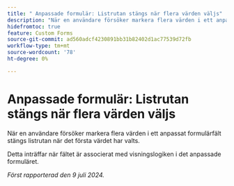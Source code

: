 ```yaml
---
title: " Anpassade formulär: Listrutan stängs när flera värden väljs"
description: "När en användare försöker markera flera värden i ett anpassat formulärfält stängs listrutan när det första värdet har valts. "
hidefromtoc: true
feature: Custom Forms
source-git-commit: ad560adcf4230891bb31b82402d1ac77539d72fb
workflow-type: tm+mt
source-wordcount: '78'
ht-degree: 0%

---
```



# Anpassade formulär: Listrutan stängs när flera värden väljs

När en användare försöker markera flera värden i ett anpassat formulärfält stängs listrutan när det första värdet har valts.

Detta inträffar när fältet är associerat med visningslogiken i det anpassade formuläret.

_Först rapporterad den 9 juli 2024._
